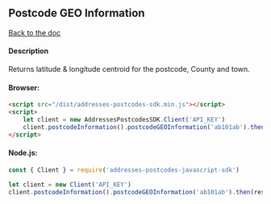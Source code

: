 ## Postcode GEO Information

[Back to the doc](../README.md)

#### Description

Returns latitude & longitude centroid for the postcode, County and town.

#### Browser:

```html
<script src="/dist/addresses-postcodes-sdk.min.js"></script>
<script>
    let client = new AddressesPostcodesSDK.Client('API_KEY')
    client.postcodeInformation().postcodeGEOInformation('ab101ab').then(response => { console.log(response) })
</script>
```

#### Node.js:

```js
const { Client } = require('addresses-postcodes-javascript-sdk')

let client = new Client('API_KEY')
client.postcodeInformation().postcodeGEOInformation('ab101ab').then(response => { console.log(response) })
```